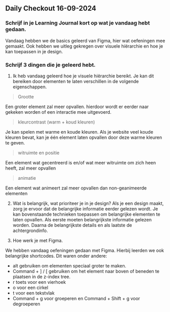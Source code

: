 ## Daily Checkout 16-09-2024


### Schrijf in je Learning Journal kort op wat je vandaag hebt gedaan. 

Vandaag hebben we de basics geleerd van Figma, hier wat oefeningen mee gemaakt. Ook hebben we uitleg gekregen over visuele hiërarchie en hoe je kan toepassen in je design.

### Schrijf 3 dingen die je geleerd hebt.

1. Ik heb vandaag geleerd hoe je visuele hiërarchie bereikt.
Je kan dit bereiken door elementen te laten verschillen in de volgende eigenschappen.
> Grootte

Een groter element zal meer opvallen. hierdoor wordt er eerder naar gekeken worden of een interactie mee uitgevoerd.

> kleurcontrast (warm + koud kleuren)

Je kan spelen met warme en koude kleuren. Als je website veel koude kleuren bevat, kan je één element laten opvallen door deze warme kleuren te geven.

> witruimte en positie

Een element wat gecentreerd is en/of wat meer witruimte om zich heen heeft, zal meer opvallen

> animatie

Een element wat animeert zal meer opvallen dan non-geanimeerde elementen

2. Wat is belangrijk, wat prioriteer je in je design?
Als je een design maakt, zorg je ervoor dat de belangrijke informatie eerder gelezen wordt. Je kan bovenstaande technieken toepassen om belangrijke elementen te laten opvallen.
Als eerste moeten belangrijkste informatie gelezen worden. Daarna de belangrijkste details en als laatste de achtergrondinfo.


3. Hoe werk je met Figma.

We hebben vandaag oefeningen gedaan met Figma. Hierbij leerden we ook belangrijke shortcodes.
Dit waren onder andere:
* alt gebruiken om elementen speciaal groter te maken.
* Command + ] / [ gebruiken om het element naar boven of beneden te plaatsen in de z-index tree.
* r toets voor een vierhoek
* o voor een cirkel
* t voor een tekstvlak
* Command + g voor groeperen en Command + Shift + g voor degroeperen
